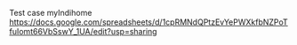 Test case myIndihome https://docs.google.com/spreadsheets/d/1cpRMNdQPtzEvYePWXkfbNZPoTfuIomt66VbSswY_1UA/edit?usp=sharing
